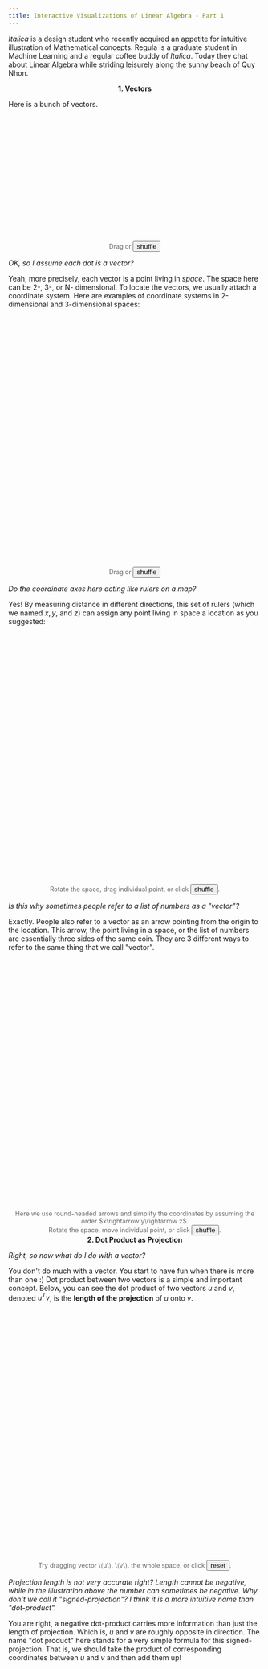 ```yaml
---
title: Interactive Visualizations of Linear Algebra - Part 1
---
```



<script src="/assets/js/linear_algebra/lib.js"></script>

*Italica* is a design student who recently acquired an appetite for intuitive illustration of Mathematical concepts. Regula is a graduate student in Machine Learning and a regular coffee buddy of *Italica*. Today they chat about Linear Algebra while striding leisurely along the sunny beach of Quy Nhon.

<center><b>1. Vectors</b></center>


<style type="text/css">
.js {
  font-size: 12.5;
  color: #696969;
}
</style>

Here is a bunch of vectors.

<center class='js'>
<svg width="300" height="250" id="svg_point_cloud"></svg>
<br/> 
Drag or <button id='but_point_cloud'>shuffle</button>
</center>

<script src="/assets/js/linear_algebra/point_cloud.js">
</script>

<script>
d3.selectAll('#but_point_cloud')
  .on('click', point_cloud.init)
</script>


*OK, so I assume each dot is a vector?*

Yeah, more precisely, each vector is a point living in *space*. The space here can be 2-, 3-, or N- dimensional. To locate the vectors, we usually attach a coordinate system. Here are examples of coordinate systems in 2-dimensional and 3-dimensional spaces:

<center class='js'>
<svg width="300" height="250" id="svg_point_coord_lines2d"></svg> <svg width="300" height="250" id="svg_point_coord_lines"></svg>
<br/> 
Drag or <button id='reset_point_coord_lines'>shuffle</button>
</center>

<script src="/assets/js/linear_algebra/point_coord_lines2d.js">
</script>
<script src="/assets/js/linear_algebra/point_coord_lines.js">
</script>

<script>
d3.selectAll('#reset_point_coord_lines')
  .on('click', function(){
      point_coord_lines.init();
      point_coord_lines2d.init();
  })
</script>

*Do the coordinate axes here acting like rulers on a map?*

Yes! By measuring distance in different directions, this set of rulers (which we named $x, y,$ and $z$) can assign any point living in space a location as you suggested:


<center class='js'>
<svg width="300" height="250" id="svg_point_location2d"></svg><svg width="300" height="250" id="svg_point_location"></svg> 
<br/>
Rotate the space, drag individual point, or click
<button id='but_point_location'>shuffle</button>.
</center>

<script src="/assets/js/linear_algebra/point_location.js"></script>
<script src="/assets/js/linear_algebra/point_location2d.js"></script>
<script>
d3.selectAll('#but_point_location')
  .on('click', function(){
      point_location.init();
      point_location2d.init();
  });
</script>

*Is this why sometimes people refer to a list of numbers as a "vector"?*

Exactly. People also refer to a vector as an arrow pointing from the origin to the location. This arrow, the point living in a space, or the list of numbers are essentially three sides of the same coin. They are 3 different ways to refer to the same thing that we call "vector".

<center class='js'>
<svg width="300" height="250" id="svg_point_arrow_location2d"></svg><svg width="300" height="250" id="svg_point_arrow_location"></svg> 
<br/>
Here we use round-headed arrows and simplify the coordinates by assuming the order $x\rightarrow y\rightarrow z$.
<br/>
Rotate the space, move individual point, or click
<button id='but_point_arrow_location'>shuffle</button>.
</center>

<script src="/assets/js/linear_algebra/point_arrow_location2d.js"></script>
<script src="/assets/js/linear_algebra/point_arrow_location.js"></script>
<script>
d3.selectAll('#but_point_arrow_location')
  .on('click', function(){
      point_arrow_location2d.init();
      point_arrow_location.init();
  });
</script>

<center><b>2. Dot Product as Projection</b></center>

*Right, so now what do I do with a vector?*

You don't do much with a vector. You start to have fun when there is more than one :) Dot product between two vectors is a simple and important concept. Below, you can see the dot product of two vectors $u$ and $v$, denoted $u^Tv$, is the **length of the projection** of $u$ onto $v$.


<center class='js'>
<svg width="300" height="250" id="svg_dot_product_project2d"></svg><svg width="300" height="250" id="svg_dot_product_project"></svg> 
<br/>
Try dragging vector \(u\), \(v\), the whole space, or click
<button id='but_dot_product_project'>reset</button>.
</center>

<script src="/assets/js/linear_algebra/dot_product_project2d.js"></script>
<script src="/assets/js/linear_algebra/dot_product_project.js"></script>
<script>
d3.selectAll('#but_dot_product_project')
  .on('click', function(){
      dot_product_project2d.init();
      dot_product_project.init();
  });
</script>

*Projection length is not very accurate right? Length cannot be negative, while in the illustration above the number can sometimes be negative. Why don't we call it "signed-projection"? I think it is a more intuitive name than "dot-product".*

You are right, a negative dot-product carries more information than just the length of projection. Which is, $u$ and $v$ are roughly opposite in direction. The name "dot product" here stands for a very simple formula for this signed-projection. That is, we should take the product of corresponding coordinates between $u$ and $v$ and then add them up!

<center class='js'>
<svg width="315" height="350" id="svg_dot_product_formula2d"></svg><svg width="315" height="350" id="svg_dot_product_formula"></svg> 
<br/>
Try dragging vector \(u\), \(v\), the whole space, or click
<button id='but_dot_product_formula'>reset</button>.
</center>

<script src="/assets/js/linear_algebra/dot_product_formula2d.js"></script>
<script src="/assets/js/linear_algebra/dot_product_formula.js"></script>
<script>
d3.selectAll('#but_dot_product_formula')
  .on('click', function(){
      dot_product_formula2d.init();
      dot_product_formula.init();
  });
</script>

*Oh, that's a very nice coincidence.*

Indeed it is. Here is a diagram showing how two vectors $u$ and $v$ colliding into a single number (their dot product $u^Tv$). 


*Looks like this diagram explains the notation $u^Tv$ very clearly. $u^T$ is $u$, but lying down horizontally, while $v$ is standing and $u^Tv$ is the collision of $u^T$ and $v$.*

That's exactly what it is :) The $^T$ operation here is called "transpose". This diagram will become very helpful later on and we'll meet it again soon.

*So since this operation is symmetric between $u$ and $v$, should it give the same result as projecting v onto u?*

Great observation. Well, I cheated a bit in the explanation so far :) "Projection of $u$ onto $v$" is almost, but not quite, the correct interpretation of dot product! The correct formula 
here takes into account length of $v$:

$$u^Tv = \textrm{Projection of}\ u\ \textrm{onto}\ v \times \textrm{length of}\ v$$

The calculations done so far is correct only because I sneakily set the length of $v$ to be $1$. Now to answer your question, with this correct formular:

$$u^Tv = v^Tu  = \textrm{Projection of}\ u\ \textrm{onto}\ v \times \textrm{length of}\ v = \textrm{Projection of}\ v\ \textrm{onto}\ u \times \textrm{length of}\ u$$

<!-- *So, if $v$ is hold fixed and $u$ is moving around, then you are suggesting that dot product can be think of as a measurement of the projection of $u$ onto $v$ right?*

That's the right way to think about it :) The dot product here is simply the projection times a fixed constant (length of $v$). So to compare the projection of $u_1$ and $u_2$ onto $v$, we can just compare $u_1^Tv$ and $u_2^Tv$. -->

<center><b>3. Changing in persepective</b></center>

*Okay, that makes sense. But why do we care about projections of vectors onto each other anyway?*

That's a good question. One of the understanding here is that projecting $u$ onto $v$ is essentially applying a **change in perspective**.

In the current space and coordinate system, $u$ is a vector of certain direction and length. The question is, what does $u$ look like in *another space and coordinate system?* In particular, how does $u$ look like from $v$'s perspective? A reasonable answer is just projecting $u$ onto $v$.

*Let me try to put it this way: The projection will be larger when the two is more aligned, and shrinks to zero when the two vectors are not aligned at all (perpendicular).*

Bingo. **Changing in perspective** is the recurring theme in Linear Algebra. Much of Linear Algebra is concerned with studying how a certain object of interest (represented by a point) looks like under different perspectives (different spaces and coordinate systems).

*So what are the specific applications?*

There are many. Linear Algebra is truly ubiquitous! As a student in Machine Learning, I can vouch for its application in this field. For example, we want to find what changes of perspective that turn my cat, currently represented as pixels in a photo, into the text $\texttt{"my cat"}$.

*So Linear Algebra is what Facebook used to put captions into my photos uploaded there?*

Certainly so. Take Google Translate as another example. Linear Algebra is used there to represent the changes of the perspective under which what I'm saying (appears to be in English) presents itself as in another language.

*Cool, so we should first somehow represent the photo as a vector $u$, then we try to find $v$ such that the dot product $u\cdot v= u'$ is the scalar that represents the caption text?*

Nice, that is the spirit. The devil is in the detail though: How do we represent photo/text as vectors? How do we figure out the appropriate $v$? And so on :)

Consider writing this tutorial. All the visualizations of 3D spaces done here will be displayed on a screen, a 2D surface. This requires a perspective change between the two spaces. The code that I wrote for the visualizations must therefore handle this change using Linear Algebra. 

More broadly, computer games in 3D or softwares that involve 3D manipulation rely heavily on this specific change to display stuff on your 2D screen.

*Changing in perspective might not be all the reasons for Linear Algebra. For example, I found [this answer](https://math.stackexchange.com/a/256695) on Math Stack Exchange.*

Good find! Better yet, reach for Chapter 10 of [Introduction to Linear Algebra](https://math.mit.edu/~gs/linearalgebra/) from Gilbert Strang. You'll find there a list of Linear Algebra applications, from Graph Theory to Cryptography, Economics, and the Google's PageRank algorithm. 

<center><b>4. The coordinate system</b></center>

*Good to know! Back to our discussion, I assume projecting $u$ onto $v$ to obtain a scalar isn't really useful. What we want might be many such scalars from many different views at once?*

That's right. Let's say we project $u$ onto a bunch of vectors, e.g. three vectors $ \\{ v_1, v_2, v_3 \\} $, and thereby obtaining a list of numbers $[u^Tv_1, u^Tv_2, u^Tv_3]$, which is itself a vector as well! In other words, dot product is the building block of transforming one vector to another, thereby achieving a multi-dimensional change in perspective.

<!-- *OK, this list of numbers is three different views of $u$ from three different $v$ vectors. But if $v_1 = v_2$, we are obtaining the same view twice. If $v_1$ and $v_2$ are almost aligned, the two views are also almost the same.*

*So I guess my question is, if we are taking more than one view, shouldn't we select $ \\{ v_1, v_2, v_3 \\} $ such that these views don't correlate with each other as much as possible?*

Absolutely. Setting aside what we really mean by "correlation", this set of vectors needs to be pair-wise perpendicular for the views to not correlate. For example, -->

Let's take a concrete example. Let $v_1 = [1, 0, 0]$, $v_2 = [0, 1, 0]$, and $v_3 = [0, 0, 1]$. In this case, projecting $u$ on $ \\{ v_1, v_2, v_3 \\} $ will, surprise surprise, give you back $u$ itself.

*It looks like $v_1, v_2, v_3$ as defined above is acting as the coordinate system, because they are measuring $u$ in three perpendicular directions.*

Nice observation. In fact with this observation, you can now do away with coordinate systems. Instead, think of space as being "measured" by this set of vectors. 

*In other words, this set of vectors is what gives any vector living in space a coordinate?*

Exactly. Be aware that there can be many such sets. To get the position (coordinates) of a vector $u$ with respect to any of such set, simply project $u$ onto this set as shown earlier with $u$ and $ \\{ v_1, v_2, v_3 \\} $:


*It looks like the transformation I'm seeing here is rotation in 2-D and 3-D?*

That is right. Rotation happens because each vector in the set $ \\{ w_1, w_2, w_3 \\} $ here has length $1$ and any pair of them are perpendicular. People call such sets "orthonormal", "ortho" for perpendicular and "normal" for length of 1.

<center><b>5. Matrix multiplication</b></center>

*Okay, but what if the set $ \\{ v_1, v_2, v_3 \\} $ is not orthonormal? What is the transformation?*

You have just asked *The Question* of Linear Algebra. Earlier we see that if $ \\{ v_1, v_2, v_3 \\} $ is orthonormal, the result looks like $u$, except rotated by an angle.

The answer to your more general question is a fascinating journey we'll now embark on, uncovering it one step at a time! The list of numbers $[u\cdot v_1, u\cdot v_2, u\cdot v_3]$ is a new vector $u^\*$. This new vector is what $u$ looks like in the perspective of the skewed "coordinate system" $ \\{ v_1, v_2, v_3 \\} $. First, let's visualize it:

Notation wise, if we stack $ \\{ v_1, v_2, v_3 \\} $ horizontally into a rectangle of numbers, we have just reinvented the matrix-vector multiplication using the "collapsing" diagram:


And so, the meaning of matrix-vector multiplication is really just projecting a vector onto the matrix rows. Let's go ahead and simultaneously project a bunch of vectors $ \\{ u_1, u_2, u_3, u_4 \\} $ onto the set $ \\{ v_1, v_2, v_3 \\} $:

And there it is, we reinvent the matrix-matrix multiplication!

*Ah, that's very neat. So multiplying matrices is essentially looking at a bunch of vectors from a new perspective?*

Exactly. With matrix multiplication, we now have the power to look at vectors from many different perspectives. So far we have been transforming vectors in 3 dimensional space into another 3 dimensional space. But that does not have to be the case. Let's try something else:

Here we have just turned a 3-dimensional vectors into a 2-dimensional vector.

*So we have just discarded some information from $u$ by turning a list of 3 numbers into a list of 2 numbers right? I wonder if, in a reversed manner, we can add more information?*

Of course, we can certainly do so by projecting $u$, living in 2 dimensional space, onto a set of three vectors $v_1, v_2, v_3$:

*That looks cool! It seems matrix-vector multiplication is characterized by its stretching/squishing space uniformly everywhere. Is this true?*

That is true. Let's take a moment to unpack what you really mean by "uniformly everywhere". First, we can study this stretching/squishing by looking at the one-dimensional case. In this case, matrix-vector multiplication is simply multiplying two numbers. Let's look at how different line segments change in terms of their length.

*It seems that they got scaled up/down by the same factor, regardless of their position and size.*

Yes. Equivalently speaking, any two segments equal in length before a transformation will still be equal in length after the transformation. 

This property translates to higher dimensions as well. If two chunks of space are equal in volume before a matrix-vector multiplication, they are also equal in volume after said multiplication:

*Oh that's an interesting way to describe it. This raises the question: how much bigger or smaller does the space get after a given transformation? In the 1-dimensional case, this factor is simply the number used to multiply. In N-dimensional space, however, how do we get such factor from an N-by-N matrix?*

You are asking all the right questions! The point of Linear Algebra is really studying these transformations inside-out, characterizing them, breaking them apart. Volume contraction or expansion is just one of these studies. The keyword for your question here is *Determinant of a Matrix*. But let's take a break here and grab a coffee? We'll come back with many more interesting findings :)